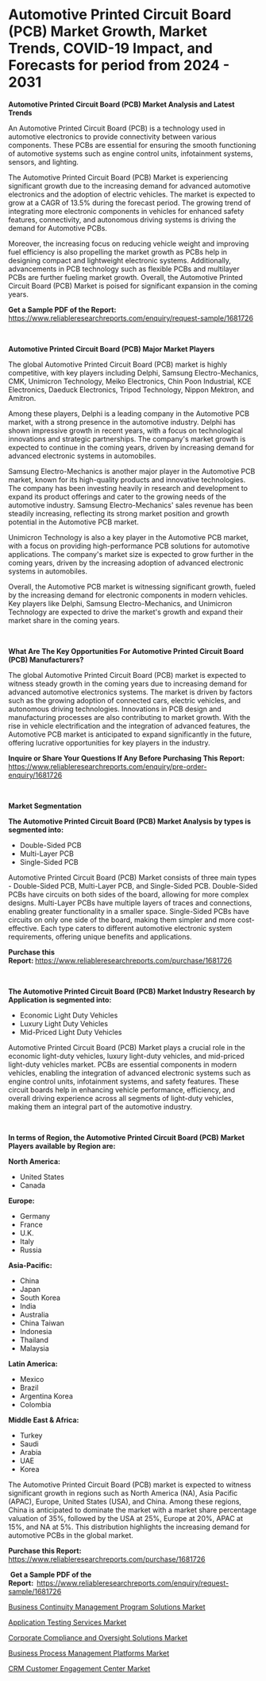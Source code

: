<p><h1>Automotive Printed Circuit Board (PCB) Market Growth, Market Trends, COVID-19 Impact, and Forecasts for period from 2024 - 2031</h1></p><p><strong>Automotive Printed Circuit Board (PCB) Market Analysis and Latest Trends</strong></p>
<p><p>An Automotive Printed Circuit Board (PCB) is a technology used in automotive electronics to provide connectivity between various components. These PCBs are essential for ensuring the smooth functioning of automotive systems such as engine control units, infotainment systems, sensors, and lighting.</p><p>The Automotive Printed Circuit Board (PCB) Market is experiencing significant growth due to the increasing demand for advanced automotive electronics and the adoption of electric vehicles. The market is expected to grow at a CAGR of 13.5% during the forecast period. The growing trend of integrating more electronic components in vehicles for enhanced safety features, connectivity, and autonomous driving systems is driving the demand for Automotive PCBs.</p><p>Moreover, the increasing focus on reducing vehicle weight and improving fuel efficiency is also propelling the market growth as PCBs help in designing compact and lightweight electronic systems. Additionally, advancements in PCB technology such as flexible PCBs and multilayer PCBs are further fueling market growth. Overall, the Automotive Printed Circuit Board (PCB) Market is poised for significant expansion in the coming years.</p></p>
<p><strong>Get a Sample PDF of the Report:&nbsp;</strong> <a href="https://www.reliableresearchreports.com/enquiry/request-sample/1681726">https://www.reliableresearchreports.com/enquiry/request-sample/1681726</a></p>
<p>&nbsp;</p>
<p><strong>Automotive Printed Circuit Board (PCB) Major Market Players</strong></p>
<p><p>The global Automotive Printed Circuit Board (PCB) market is highly competitive, with key players including Delphi, Samsung Electro-Mechanics, CMK, Unimicron Technology, Meiko Electronics, Chin Poon Industrial, KCE Electronics, Daeduck Electronics, Tripod Technology, Nippon Mektron, and Amitron.</p><p>Among these players, Delphi is a leading company in the Automotive PCB market, with a strong presence in the automotive industry. Delphi has shown impressive growth in recent years, with a focus on technological innovations and strategic partnerships. The company's market growth is expected to continue in the coming years, driven by increasing demand for advanced electronic systems in automobiles.</p><p>Samsung Electro-Mechanics is another major player in the Automotive PCB market, known for its high-quality products and innovative technologies. The company has been investing heavily in research and development to expand its product offerings and cater to the growing needs of the automotive industry. Samsung Electro-Mechanics' sales revenue has been steadily increasing, reflecting its strong market position and growth potential in the Automotive PCB market.</p><p>Unimicron Technology is also a key player in the Automotive PCB market, with a focus on providing high-performance PCB solutions for automotive applications. The company's market size is expected to grow further in the coming years, driven by the increasing adoption of advanced electronic systems in automobiles.</p><p>Overall, the Automotive PCB market is witnessing significant growth, fueled by the increasing demand for electronic components in modern vehicles. Key players like Delphi, Samsung Electro-Mechanics, and Unimicron Technology are expected to drive the market's growth and expand their market share in the coming years.</p></p>
<p>&nbsp;</p>
<p><strong>What Are The Key Opportunities For Automotive Printed Circuit Board (PCB) Manufacturers?</strong></p>
<p><p>The global Automotive Printed Circuit Board (PCB) market is expected to witness steady growth in the coming years due to increasing demand for advanced automotive electronics systems. The market is driven by factors such as the growing adoption of connected cars, electric vehicles, and autonomous driving technologies. Innovations in PCB design and manufacturing processes are also contributing to market growth. With the rise in vehicle electrification and the integration of advanced features, the Automotive PCB market is anticipated to expand significantly in the future, offering lucrative opportunities for key players in the industry.</p></p>
<p><strong>Inquire or Share Your Questions If Any Before Purchasing This Report:</strong> <a href="https://www.reliableresearchreports.com/enquiry/pre-order-enquiry/1681726">https://www.reliableresearchreports.com/enquiry/pre-order-enquiry/1681726</a></p>
<p>&nbsp;</p>
<p><strong>Market Segmentation</strong></p>
<p><strong>The Automotive Printed Circuit Board (PCB) Market Analysis by types is segmented into:</strong></p>
<p><ul><li>Double-Sided PCB</li><li>Multi-Layer PCB</li><li>Single-Sided PCB</li></ul></p>
<p><p>Automotive Printed Circuit Board (PCB) Market consists of three main types - Double-Sided PCB, Multi-Layer PCB, and Single-Sided PCB. Double-Sided PCBs have circuits on both sides of the board, allowing for more complex designs. Multi-Layer PCBs have multiple layers of traces and connections, enabling greater functionality in a smaller space. Single-Sided PCBs have circuits on only one side of the board, making them simpler and more cost-effective. Each type caters to different automotive electronic system requirements, offering unique benefits and applications.</p></p>
<p><strong>Purchase this Report:&nbsp;</strong><a href="https://www.reliableresearchreports.com/purchase/1681726">https://www.reliableresearchreports.com/purchase/1681726</a></p>
<p>&nbsp;</p>
<p><strong>The Automotive Printed Circuit Board (PCB) Market Industry Research by Application is segmented into:</strong></p>
<p><ul><li>Economic Light Duty Vehicles</li><li>Luxury Light Duty Vehicles</li><li>Mid-Priced Light Duty Vehicles</li></ul></p>
<p><p>Automotive Printed Circuit Board (PCB) Market plays a crucial role in the economic light-duty vehicles, luxury light-duty vehicles, and mid-priced light-duty vehicles market. PCBs are essential components in modern vehicles, enabling the integration of advanced electronic systems such as engine control units, infotainment systems, and safety features. These circuit boards help in enhancing vehicle performance, efficiency, and overall driving experience across all segments of light-duty vehicles, making them an integral part of the automotive industry.</p></p>
<p>&nbsp;</p>
<p><strong>In terms of Region, the Automotive Printed Circuit Board (PCB) Market Players available by Region are:</strong></p>
<p>
    <p> <strong> North America: </strong>
        <ul>
            <li>United States</li>
            <li>Canada</li>
        </ul>
        </p> 
    <p> <strong> Europe: </strong>
        <ul>
            <li>Germany</li>
            <li>France</li>
            <li>U.K.</li>
            <li>Italy</li>
            <li>Russia</li>
        </ul>
        </p> 
    <p> <strong> Asia-Pacific: </strong>
        <ul>
            <li>China</li>
            <li>Japan</li>
            <li>South Korea</li>
            <li>India</li>
            <li>Australia</li>
            <li>China Taiwan</li>
            <li>Indonesia</li>
            <li>Thailand</li>
            <li>Malaysia</li>
        </ul>
        </p> 
    <p> <strong> Latin America: </strong>
        <ul>
            <li>Mexico</li>
            <li>Brazil</li>
            <li>Argentina Korea</li>
            <li>Colombia</li>
        </ul>
        </p> 
    <p> <strong> Middle East & Africa: </strong>
        <ul>
            <li>Turkey</li>
            <li>Saudi</li>
            <li>Arabia</li>
            <li>UAE</li>
            <li>Korea</li>
        </ul>
    </p>
    </p>
<p><p>The Automotive Printed Circuit Board (PCB) market is expected to witness significant growth in regions such as North America (NA), Asia Pacific (APAC), Europe, United States (USA), and China. Among these regions, China is anticipated to dominate the market with a market share percentage valuation of 35%, followed by the USA at 25%, Europe at 20%, APAC at 15%, and NA at 5%. This distribution highlights the increasing demand for automotive PCBs in the global market.</p></p>
<p><strong>Purchase this Report: </strong><a href="https://www.reliableresearchreports.com/purchase/1681726">https://www.reliableresearchreports.com/purchase/1681726</a></p>
<p>&nbsp;<strong>Get a Sample PDF of the Report:&nbsp;&nbsp;</strong><a href="https://www.reliableresearchreports.com/enquiry/request-sample/1681726">https://www.reliableresearchreports.com/enquiry/request-sample/1681726</a></p>
<p><strong></strong></p>
<p><p><a href="https://medium.com/@v8581137/business-continuity-management-program-solutions-market-report-reveals-the-latest-trends-and-growth-f0471cefbf7b">Business Continuity Management Program Solutions Market</a></p><p><a href="https://medium.com/@v8581137/application-testing-services-market-insight-market-trends-growth-forecasted-from-2024-to-2031-45ff32884448">Application Testing Services Market</a></p><p><a href="https://medium.com/@v8581137/corporate-compliance-and-oversight-solutions-market-competitive-analysis-market-trends-and-29b14fa94a3f">Corporate Compliance and Oversight Solutions Market</a></p><p><a href="https://medium.com/@v8581137/business-process-management-platforms-market-trends-and-market-analysis-forecasted-for-period-2391cce01c46">Business Process Management Platforms Market</a></p><p><a href="https://medium.com/@v8581137/crm-customer-engagement-center-market-exploring-market-share-market-trends-and-future-growth-4b6f40d871ac">CRM Customer Engagement Center Market</a></p></p>